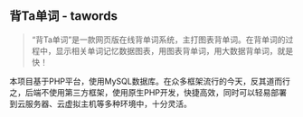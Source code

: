 ## 背Ta单词 - tawords

> “背Ta单词”是一款网页版在线背单词系统，主打图表背单词。在背单词的过程中，显示相关单词记忆数据图表，用图表背单词，用大数据背单词，就是快！

本项目基于PHP平台，使用MySQL数据库。在众多框架流行的今天，反其道而行之，后端不使用第三方框架，使用原生PHP开发，快捷高效，同时可以轻易部署到云服务器、云虚拟主机等多种环境中，十分灵活。

<!-- include/intro.md -->